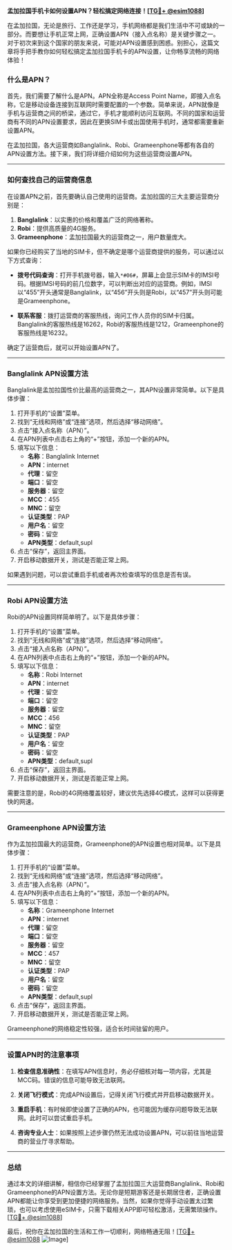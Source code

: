 **孟加拉国手机卡如何设置APN？轻松搞定网络连接！[[TG💪+ @esim1088](https://t.me/s/esim1088)]**

在孟加拉国，无论是旅行、工作还是学习，手机网络都是我们生活中不可或缺的一部分。而要想让手机正常上网，正确设置APN（接入点名称）是关键步骤之一。对于初次来到这个国家的朋友来说，可能对APN设置感到困惑。别担心，这篇文章将手把手教你如何轻松搞定孟加拉国手机卡的APN设置，让你畅享流畅的网络体验！

### 什么是APN？

首先，我们需要了解什么是APN。APN全称是Access Point Name，即接入点名称，它是移动设备连接到互联网时需要配置的一个参数。简单来说，APN就像是手机与运营商之间的桥梁，通过它，手机才能顺利访问互联网。不同的国家和运营商有不同的APN设置要求，因此在更换SIM卡或出国使用手机时，通常都需要重新设置APN。

在孟加拉国，各大运营商如Banglalink、Robi、Grameenphone等都有各自的APN设置方法。接下来，我们将详细介绍如何为这些运营商设置APN。

---

### 如何查找自己的运营商信息

在设置APN之前，首先要确认自己使用的运营商。孟加拉国的三大主要运营商分别是：

1. **Banglalink**：以实惠的价格和覆盖广泛的网络著称。
2. **Robi**：提供高质量的4G服务。
3. **Grameenphone**：孟加拉国最大的运营商之一，用户数量庞大。

如果你已经购买了当地的SIM卡，但不确定是哪个运营商提供的服务，可以通过以下方式查询：

- **拨号代码查询**：打开手机拨号器，输入`*#06#`，屏幕上会显示SIM卡的IMSI号码。根据IMSI号码的前几位数字，可以判断出对应的运营商。例如，IMSI以“455”开头通常是Banglalink，以“456”开头则是Robi，以“457”开头则可能是Grameenphone。
  
- **联系客服**：拨打运营商的客服热线，询问工作人员你的SIM卡归属。Banglalink的客服热线是16262，Robi的客服热线是1212，Grameenphone的客服热线是16232。

确定了运营商后，就可以开始设置APN了。

---

### Banglalink APN设置方法

Banglalink是孟加拉国性价比最高的运营商之一，其APN设置非常简单。以下是具体步骤：

1. 打开手机的“设置”菜单。
2. 找到“无线和网络”或“连接”选项，然后选择“移动网络”。
3. 点击“接入点名称（APN）”。
4. 在APN列表中点击右上角的“+”按钮，添加一个新的APN。
5. 填写以下信息：
   - **名称**：Banglalink Internet
   - **APN**：internet
   - **代理**：留空
   - **端口**：留空
   - **服务器**：留空
   - **MCC**：455
   - **MNC**：留空
   - **认证类型**：PAP
   - **用户名**：留空
   - **密码**：留空
   - **APN类型**：default,supl
6. 点击“保存”，返回主界面。
7. 开启移动数据开关，测试是否能正常上网。

如果遇到问题，可以尝试重启手机或者再次检查填写的信息是否有误。

---

### Robi APN设置方法

Robi的APN设置同样简单明了。以下是具体步骤：

1. 打开手机的“设置”菜单。
2. 找到“无线和网络”或“连接”选项，然后选择“移动网络”。
3. 点击“接入点名称（APN）”。
4. 在APN列表中点击右上角的“+”按钮，添加一个新的APN。
5. 填写以下信息：
   - **名称**：Robi Internet
   - **APN**：internet
   - **代理**：留空
   - **端口**：留空
   - **服务器**：留空
   - **MCC**：456
   - **MNC**：留空
   - **认证类型**：PAP
   - **用户名**：留空
   - **密码**：留空
   - **APN类型**：default,supl
6. 点击“保存”，返回主界面。
7. 开启移动数据开关，测试是否能正常上网。

需要注意的是，Robi的4G网络覆盖较好，建议优先选择4G模式，这样可以获得更快的网速。

---

### Grameenphone APN设置方法

作为孟加拉国最大的运营商，Grameenphone的APN设置也相对简单。以下是具体步骤：

1. 打开手机的“设置”菜单。
2. 找到“无线和网络”或“连接”选项，然后选择“移动网络”。
3. 点击“接入点名称（APN）”。
4. 在APN列表中点击右上角的“+”按钮，添加一个新的APN。
5. 填写以下信息：
   - **名称**：Grameenphone Internet
   - **APN**：internet
   - **代理**：留空
   - **端口**：留空
   - **服务器**：留空
   - **MCC**：457
   - **MNC**：留空
   - **认证类型**：PAP
   - **用户名**：留空
   - **密码**：留空
   - **APN类型**：default,supl
6. 点击“保存”，返回主界面。
7. 开启移动数据开关，测试是否能正常上网。

Grameenphone的网络稳定性较强，适合长时间驻留的用户。

---

### 设置APN时的注意事项

1. **检查信息准确性**：在填写APN信息时，务必仔细核对每一项内容，尤其是MCC码。错误的信息可能导致无法联网。
   
2. **关闭飞行模式**：完成APN设置后，记得关闭飞行模式并开启移动数据开关。

3. **重启手机**：有时候即使设置了正确的APN，也可能因为缓存问题导致无法联网。此时可以尝试重启手机。

4. **咨询专业人士**：如果按照上述步骤仍然无法成功设置APN，可以前往当地运营商的营业厅寻求帮助。

---

### 总结

通过本文的详细讲解，相信你已经掌握了孟加拉国三大运营商Banglalink、Robi和Grameenphone的APN设置方法。无论你是短期游客还是长期居住者，正确设置APN都能让你享受到更加便捷的网络服务。当然，如果你觉得手动设置太过繁琐，也可以考虑使用eSIM卡，只需下载相关APP即可轻松激活，无需繁琐操作。[[TG💪+ @esim1088](https://t.me/s/esim1088)]

最后，祝你在孟加拉国的生活和工作一切顺利，网络畅通无阻！[[TG💪+ @esim1088](https://t.me/s/esim1088) ![Image](https://i.postimg.cc/4NQfJmqS/Snipaste-2025-05-13-00-14-12.png)]
